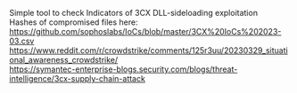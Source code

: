 Simple tool to check Indicators of 3CX DLL-sideloading exploitation</br>
Hashes of compromised files here: </br>
https://github.com/sophoslabs/IoCs/blob/master/3CX%20IoCs%202023-03.csv </br>
https://www.reddit.com/r/crowdstrike/comments/125r3uu/20230329_situational_awareness_crowdstrike/ </br>
https://symantec-enterprise-blogs.security.com/blogs/threat-intelligence/3cx-supply-chain-attack </br>

